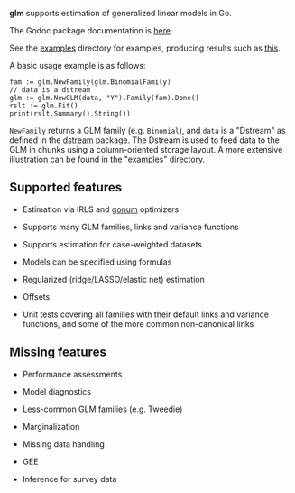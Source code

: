 __glm__ supports estimation of generalized linear models in Go.

The Godoc package documentation is [here](https://godoc.org/github.com/kshedden/statmodel/glm).

See the [examples](http://github.com/kshedden/statmodel/tree/master/glm/examples)
directory for examples, producing results such as
[this](http://github.com/kshedden/statmodel/tree/master/glm/examples/nhanes/nhanes.md).

A basic usage example is as follows:

```
fam := glm.NewFamily(glm.BinomialFamily)
// data is a dstream
glm := glm.NewGLM(data, "Y").Family(fam).Done()
rslt := glm.Fit()
print(rslt.Summary().String())
```

`NewFamily` returns a GLM family (e.g. `Binomial`), and `data` is a
"Dstream" as defined in the
[dstream](http://github.com/kshedden/dstream)
package.  The Dstream is used to feed data to the GLM in chunks
using a column-oriented storage layout.  A more extensive illustration
can be found in the "examples" directory.


Supported features
------------------

* Estimation via IRLS and [gonum](http://github.com/gonum) optimizers

* Supports many GLM families, links and variance functions

* Supports estimation for case-weighted datasets

* Models can be specified using formulas

* Regularized (ridge/LASSO/elastic net) estimation

* Offsets

* Unit tests covering all families with their default links and
  variance functions, and some of the more common non-canonical links


Missing features
----------------

* Performance assessments

* Model diagnostics

* Less-common GLM families (e.g. Tweedie)

* Marginalization

* Missing data handling

* GEE

* Inference for survey data
